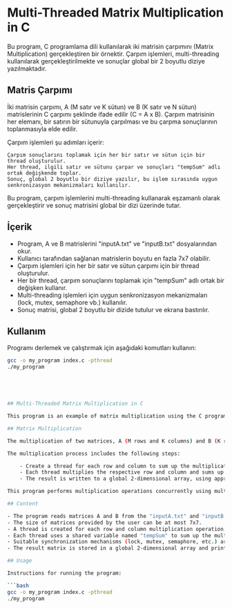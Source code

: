 # Multi-Threaded Matrix Multiplication in C

Bu program, C programlama dili kullanılarak iki matrisin çarpımını (Matrix Multiplication) gerçekleştiren bir örnektir. Çarpım işlemleri, multi-threading kullanılarak gerçekleştirilmekte ve sonuçlar global bir 2 boyutlu diziye yazılmaktadır.


## Matris Çarpımı

İki matrisin çarpımı, A (M satır ve K sütun) ve B (K satır ve N sütun) matrislerinin C çarpımı şeklinde ifade edilir (C = A x B). Çarpım matrisinin her elemanı, bir satırın bir sütunuyla çarpılması ve bu çarpma sonuçlarının toplanmasıyla elde edilir.

Çarpım işlemleri şu adımları içerir:

    Çarpım sonuçlarını toplamak için her bir satır ve sütun için bir thread oluşturulur.
    Her thread, ilgili satır ve sütunu çarpar ve sonuçları "tempSum" adlı ortak değişkende toplar.
    Sonuç, global 2 boyutlu bir diziye yazılır, bu işlem sırasında uygun senkronizasyon mekanizmaları kullanılır.

Bu program, çarpım işlemlerini multi-threading kullanarak eşzamanlı olarak gerçekleştirir ve sonuç matrisini global bir dizi üzerinde tutar.


## İçerik

- Program, A ve B matrislerini "inputA.txt" ve "inputB.txt" dosyalarından okur.
- Kullanıcı tarafından sağlanan matrislerin boyutu en fazla 7x7 olabilir.
- Çarpım işlemleri için her bir satır ve sütun çarpımı için bir thread oluşturulur.
- Her bir thread, çarpım sonuçlarını toplamak için "tempSum" adlı ortak bir değişken kullanır.
- Multi-threading işlemleri için uygun senkronizasyon mekanizmaları (lock, mutex, semaphore vb.) kullanılır.
- Sonuç matrisi, global 2 boyutlu bir dizide tutulur ve ekrana bastırılır.

## Kullanım

Programı derlemek ve çalıştırmak için aşağıdaki komutları kullanın:

```bash
gcc -o my_program index.c -pthread
./my_program





## Multi-Threaded Matrix Multiplication in C

This program is an example of matrix multiplication using the C programming language. Matrix multiplication operations are performed using multi-threading, and the results are written to a global 2-dimensional array.

## Matrix Multiplication

The multiplication of two matrices, A (M rows and K columns) and B (K rows and N columns), is expressed as C = A x B. Each element of the multiplication matrix is obtained by multiplying a row by a column, and then summing up these multiplication results.

The multiplication process includes the following steps:

    - Create a thread for each row and column to sum up the multiplication results.
    - Each thread multiplies the respective row and column and sums up the results in a shared variable called "tempSum."
    - The result is written to a global 2-dimensional array, using appropriate synchronization mechanisms during this process.

This program performs multiplication operations concurrently using multi-threading and keeps the result matrix in a global array.

## Content

- The program reads matrices A and B from the "inputA.txt" and "inputB.txt" files.
- The size of matrices provided by the user can be at most 7x7.
- A thread is created for each row and column multiplication operation.
- Each thread uses a shared variable named "tempSum" to sum up the multiplication results.
- Suitable synchronization mechanisms (lock, mutex, semaphore, etc.) are used for multi-threading operations.
- The result matrix is stored in a global 2-dimensional array and printed to the screen.

## Usage

Instructions for running the program:

```bash
gcc -o my_program index.c -pthread
./my_program
